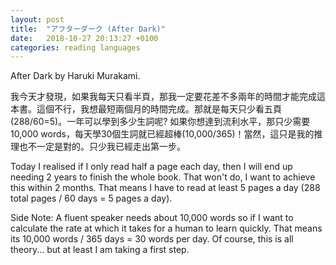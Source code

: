 ```yaml
---
layout: post
title:  "アフターダーク (After Dark)"
date:   2018-10-27 20:13:27 +0100
categories: reading languages
---
```

After Dark by Haruki Murakami.

我今天才發現，如果我每天只看半頁，那我一定要花差不多兩年的時間才能完成這本書。這個不行，我想最短兩個月的時間完成。那就是每天只少看五頁(288/60=5)。一年可以學到多少生詞呢? 如果你想達到流利水平，那只少需要10,000 words，每天學30個生詞就已經超棒(10,000/365)！當然，這只是我的推理也不一定是對的。只少我已經走出第一步。

Today I realised if I only read half a page each day, then I will end up needing 2 years to finish the whole book. That won't do, I want to achieve this within 2 months. That means I have to read at least 5 pages a day (288 total pages / 60 days = 5 pages a day).

Side Note: A fluent speaker needs about 10,000 words so if I want to calculate the rate at which it takes for a human to learn quickly. That means its 10,000 words / 365 days = 30 words per day. Of course, this is all theory... but at least I am taking a first step.
